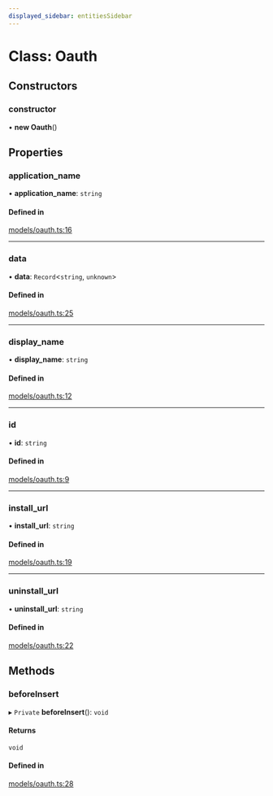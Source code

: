 ```yaml
---
displayed_sidebar: entitiesSidebar
---
```


# Class: Oauth

## Constructors

### constructor

• **new Oauth**()

## Properties

### application\_name

• **application\_name**: `string`

#### Defined in

[models/oauth.ts:16](https://github.com/medusajs/medusa/blob/b38f73726/packages/medusa/src/models/oauth.ts#L16)

___

### data

• **data**: `Record`<`string`, `unknown`\>

#### Defined in

[models/oauth.ts:25](https://github.com/medusajs/medusa/blob/b38f73726/packages/medusa/src/models/oauth.ts#L25)

___

### display\_name

• **display\_name**: `string`

#### Defined in

[models/oauth.ts:12](https://github.com/medusajs/medusa/blob/b38f73726/packages/medusa/src/models/oauth.ts#L12)

___

### id

• **id**: `string`

#### Defined in

[models/oauth.ts:9](https://github.com/medusajs/medusa/blob/b38f73726/packages/medusa/src/models/oauth.ts#L9)

___

### install\_url

• **install\_url**: `string`

#### Defined in

[models/oauth.ts:19](https://github.com/medusajs/medusa/blob/b38f73726/packages/medusa/src/models/oauth.ts#L19)

___

### uninstall\_url

• **uninstall\_url**: `string`

#### Defined in

[models/oauth.ts:22](https://github.com/medusajs/medusa/blob/b38f73726/packages/medusa/src/models/oauth.ts#L22)

## Methods

### beforeInsert

▸ `Private` **beforeInsert**(): `void`

#### Returns

`void`

#### Defined in

[models/oauth.ts:28](https://github.com/medusajs/medusa/blob/b38f73726/packages/medusa/src/models/oauth.ts#L28)
